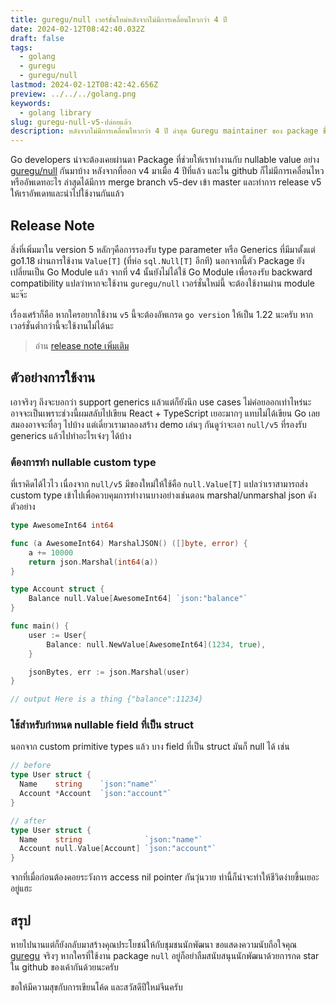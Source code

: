 ```yaml
---
title: guregu/null เวอร์ชั่นใหม่หลังจากไม่มีการเคลื่อนไหวกว่า 4 ปี
date: 2024-02-12T08:42:40.032Z
draft: false
tags:
  - golang
  - guregu
  - guregu/null
lastmod: 2024-02-12T08:42:42.656Z
preview: ../../../golang.png
keywords:
  - golang library
slug: guregu-null-v5-ปล่อยแล้ว
description: หลังจากไม่มีการเคลื่อนไหวกว่า 4 ปี ล่าสุด Guregu maintainer ของ package ชื่อดังอย่าง null ได้ merge และ release โค้ดเวอร์ชั่น 5 ที่ซัพพอร์ต Type Parameter แล้ว
---
```


Go developers น่าจะต้องเคยผ่านตา Package ที่ช่วยให้เราทำงานกับ nullable value อย่าง [guregu/null](https://github.com/guregu/null) กันมาบ้าง หลังจากที่ออก v4 มาเมื่อ 4 ปีที่แล้ว และใน github ก็ไม่มีการเคลื่อนไหวหรืออัพเดทอะไร ล่าสุดได้มีการ merge branch v5-dev เข้า master และทำการ release v5 ให้เราอัพเดทและนำไปใช้งานกันแล้ว

## Release Note

สิ่งที่เพิ่มมาใน version 5 หลักๆคือการรองรับ type parameter หรือ Generics ที่มีมาตั้งแต่ go1.18 ผ่านการใช้งาน `Value[T]` (ที่ห่อ `sql.Null[T]` อีกที) นอกจากนี้ตัว Package ยังเปลี่ยนเป็น Go Module แล้ว จากที่ v4 นั้นยังไม่ได้ใช้ Go Module เพื่อรองรับ backward compatibility แปลว่าหากจะใช้งาน `guregu/null` เวอร์ชั่นใหม่นี้ จะต้องใช้งานผ่าน module นะจ๊ะ

เรื่องเศร้าก็คือ หากใครอยากใช้งาน `v5` นี้จะต้องอัพเกรด `go version` ให้เป็น 1.22 นะครับ หากเวอร์ชั่นต่ำกว่านี้จะใช้งานไม่ได้นะ

> อ่าน [release note เพิ่มเติม](https://github.com/guregu/null/releases/tag/v5.0.0)

## ตัวอย่างการใช้งาน

เอาจริงๆ ถึงจะบอกว่า support generics แล้วแต่ก็ยังนึก use cases ไม่ค่อยออกเท่าไหร่นะ อาจจะเป็นเพราะช่วงนี้ผมสลับไปเขียน React + TypeScript เยอะมากๆ แทบไม่ได้เขียน Go เลย สมองอาจจะทื่อๆ ไปบ้าง แต่เดี๋ยวเรามาลองสร้าง demo เล่นๆ กันดูว่าจะเอา `null/v5` ที่รองรับ generics แล้วไปทำอะไรเจ๋งๆ ได้บ้าง

### ต้องการทำ nullable custom type

ที่เราคิดได้ไวไว เนื่องจาก `null/v5` มีของใหม่ให้ใช้คือ `null.Value[T]` แปลว่าเราสามารถส่ง custom type เข้าไปเพื่อควบคุมการทำงานบางอย่างเช่นตอน marshal/unmarshal json ดังตัวอย่าง

```go
type AwesomeInt64 int64

func (a AwesomeInt64) MarshalJSON() ([]byte, error) {
	a += 10000
	return json.Marshal(int64(a))
}

type Account struct {
	Balance null.Value[AwesomeInt64] `json:"balance"`
}

func main() {
	user := User{
		Balance: null.NewValue[AwesomeInt64](1234, true),
	}

	jsonBytes, err := json.Marshal(user)
}

// output Here is a thing {"balance":11234}
```

### ใช้สำหรับกำหนด nullable field ที่เป็น struct

นอกจาก custom primitive types แล้ว บาง field ที่เป็น struct มันก็ null ได้ เช่น

```go
// before
type User struct {
  Name    string    `json:"name"`
  Account *Account  `json:"account"`
}

// after
type User struct {
  Name    string              `json:"name"`
  Account null.Value[Account] `json:"account"`
}
```

จากที่เมื่อก่อนต้องคอยระวังการ access nil pointer กันวุ่นวาย ท่านี้ก็น่าจะทำให้ชีวิตง่ายขึ้นเยอะอยู่แฮะ

## สรุป

หายไปนานแต่ก็ยังกลับมาสร้างคุณประโยชน์ให้กับชุมชนนักพัฒนา ขอแสดงความนับถือใจคุณ [guregu](https://github.com/guregu) จริงๆ หากใครที่ใช้งาน package `null` อยู่ก็อย่าลืมสนับสนุนนักพัฒนาด้วยการกด star ใน github ของเค้ากันด้วยนะครับ

ขอให้มีความสุขกับการเขียนโค้ด และสวัสดีปีใหม่จีนครับ
